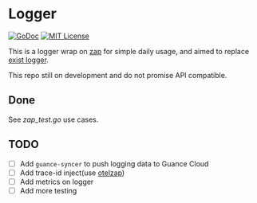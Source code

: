 # Logger

[![GoDoc](https://godoc.org/github.com/GuanceCloud/logger-go?status.svg)](https://godoc.org/github.com/GuanceCloud/logger-go)
[![MIT License](https://img.shields.io/badge/license-MIT-green?style=plastic)](LICENSE)

This is a logger wrap on [zap](https://github.com/uber-go/zap) for simple daily usage, and aimed to replace [exist logger](https://github.com/GuanceCloud/cliutils/tree/main/logger).

This repo still on development and do not promise API compatible.

## Done

See *zap_test.go* use cases.

## TODO

- [ ] Add `guance-syncer` to push logging data to Guance Cloud
- [ ] Add trace-id inject(use [otelzap](https://github.com/uptrace/opentelemetry-go-extra/tree/main/otelzap))
- [ ] Add metrics on logger
- [ ] Add more testing
